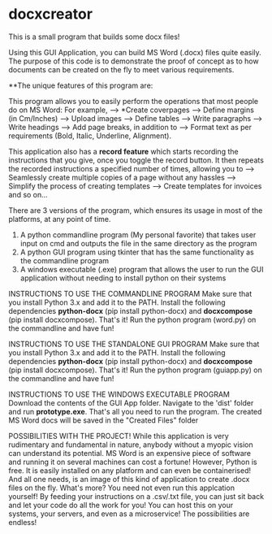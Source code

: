 # docxcreator

This is a small program that builds some docx files!

Using this GUI Application, you can build MS Word (.docx) files quite easily. The purpose of this code is to demonstrate the proof of concept as to how documents can be created on the fly to meet various requirements. 


**The unique features of this program are:

This program allows you to easily perform the operations that most people do on MS Word: For example,
    --> *Create coverpages
    --> Define margins (in Cm/Inches)
    --> Upload images 
    --> Define tables
    --> Write paragraphs
    --> Write headings 
    --> Add page breaks, in addition to 
    --> Format text as per requirements (Bold, Italic, Underline, Alignment).

This application also has a **record feature** which starts recording the instructions that you give, once you toggle the record button. It then repeats the recorded instructions a specified number of times, allowing you to 
    --> Seamlessly create multiple copies of a page without any hassles
    --> Simplify the process of creating templates
    --> Create templates for invoices and so on...
    
There are 3 versions of the program, which ensures its usage in most of the platforms, at any point of time.
1) A python commandline program (My personal favorite) that takes user input on cmd and outputs the file in the same directory as the program
2) A python GUI program using tkinter that has the same functionality as the commandline program
3) A windows executable (.exe) program that allows the user to run the GUI application without needing to install python on their systems

INSTRUCTIONS TO USE THE COMMANDLINE PROGRAM
Make sure that you install Python 3.x and add it to the PATH. Install the following dependencies **python-docx** (pip install python-docx) and **docxcompose** (pip install docxcompose). That's it! Run the python program (word.py) on the commandline and have fun!


INSTRUCTIONS TO USE THE STANDALONE GUI PROGRAM
Make sure that you install Python 3.x and add it to the PATH. Install the following dependencies **python-docx** (pip install python-docx) and **docxcompose** (pip install docxcompose). That's it! Run the python program (guiapp.py) on the commandline and have fun!

INSTRUCTIONS TO USE THE WINDOWS EXECUTABLE PROGRAM 
Download the contents of the GUI App folder. Navigate to the 'dist' folder and run **prototype.exe**. That's all you need to run the program. The created MS Word docs will be saved in the "Created Files" folder

POSSIBILITIES WITH THE PROJECT!
While this application is very rudimentary and fundamental in nature, anybody without a myopic vision can understand its potential. MS Word is an expensive piece of software and running it on several machines can cost a fortune! However, Python is free. It is easily installed on any platform and can even be containerised! And all one needs, is an image of this kind of application to create .docx files on the fly. 
What's more? You need not even run this applcation yourself! By feeding your instructions on a .csv/.txt file, you can just sit back and let your code do all the work for you!
You can host this on your systems, your servers, and even as a microservice! The possibilities are endless!
